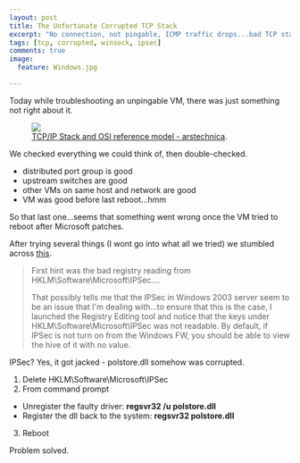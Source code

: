 ```yaml
---
layout: post
title: The Unfortunate Corrupted TCP Stack
excerpt: "No connection, not pingable, ICMP traffic drops...bad TCP stack on a VM."
tags: [tcp, corrupted, winsock, ipsec]
comments: true
image:
  feature: Windows.jpg

---
```


Today while troubleshooting an unpingable VM, there was just something not right about it.

<figure>
	<img src="http://cdn.arstechnica.net/09-29-2010/tcp_ip_stack.png">
	<figcaption><a href="http://cdn.arstechnica.net/09-29-2010/tcp_ip_stack.png" title="">TCP/IP Stack and OSI reference model - arstechnica</a>.</figcaption>
</figure>


We checked everything we could think of, then double-checked.

- distributed port group is good
- upstream switches are good
- other VMs on same host and network are good
- VM was good before last reboot...hmm

So that last one...seems that something went wrong once the VM tried to reboot after Microsoft patches.

After trying several things (I wont go into what all we tried) we stumbled across [this](http://technicalpath.blogspot.com/2008/06/case-of-corrupted-tcp-stack.html).

> First hint was the bad registry reading from HKLM\Software\Microsoft\IPSec....
>
> That possibly tells me that the IPSec in Windows 2003 server seem to be an issue that I'm dealing with...to ensure that this is the case, I launched the Registry Editing tool and notice that the keys under HKLM\Software\Microsoft\IPSec was not readable. By default, if IPSec is not turn on from the Windows FW, you should be able to view the hive of it with no value.

IPSec? Yes, it got jacked - polstore.dll somehow was corrupted.

1. Delete HKLM\Software\Microsoft\IPSec
2. From command prompt
  - Unregister the faulty driver: **regsvr32 /u polstore.dll**
  - Register the dll back to the system: **regsvr32 polstore.dll**
3. Reboot

Problem solved.